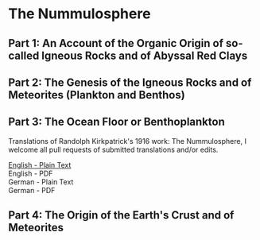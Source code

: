 # The Nummulosphere

## Part 1: An Account of the Organic Origin of so-called Igneous Rocks and of Abyssal Red Clays

## Part 2: The Genesis of the Igneous Rocks and of Meteorites (Plankton and Benthos)

## Part 3: The Ocean Floor or Benthoplankton

Translations of Randolph Kirkpatrick's 1916 work: The Nummulosphere, I welcome all pull requests of submitted translations and/or edits.

[English - Plain Text](full-text-english.md)  
English - PDF  
German - Plain Text  
German - PDF  

## Part 4: The Origin of the Earth's Crust and of Meteorites
